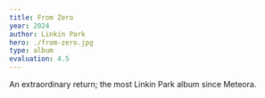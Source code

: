 ```yaml
---
title: From Zero
year: 2024
author: Linkin Park
hero: ./from-zero.jpg
type: album
evaluation: 4.5
---
```


An extraordinary return; the most Linkin Park album since Meteora.
